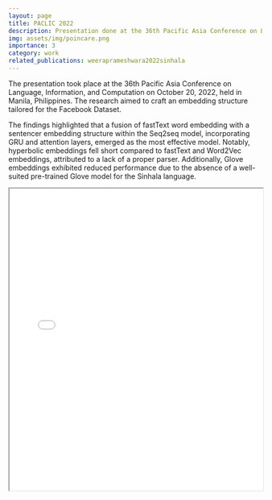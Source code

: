 ```yaml
---
layout: page
title: PACLIC 2022
description: Presentation done at the 36th Pacific Asia Conference on Language, Information and Computation (PACLIC 36)
img: assets/img/poincare.png
importance: 3
category: work
related_publications: weeraprameshwara2022sinhala
---
```


The presentation took place at the 36th Pacific Asia Conference on Language, Information, and Computation on October 20, 2022, held in Manila, Philippines. The research aimed to craft an embedding structure tailored for the Facebook Dataset.

The findings highlighted that a fusion of fastText word embedding with a sentencer embedding structure within the Seq2seq model, incorporating GRU and attention layers, emerged as the most effective model. Notably, hyperbolic embeddings fell short compared to fastText and Word2Vec embeddings, attributed to a lack of a proper parser. Additionally, Glove embeddings exhibited reduced performance due to the absence of a well-suited pre-trained Glove model for the Sinhala language.

<div class="content">
  <!-- Embed the PDF -->
  <iframe src="{{ '/assets/pdf/PACLIC_2022.pdf' | relative_url }}" width="100%" height="600px"></iframe>
</div>
